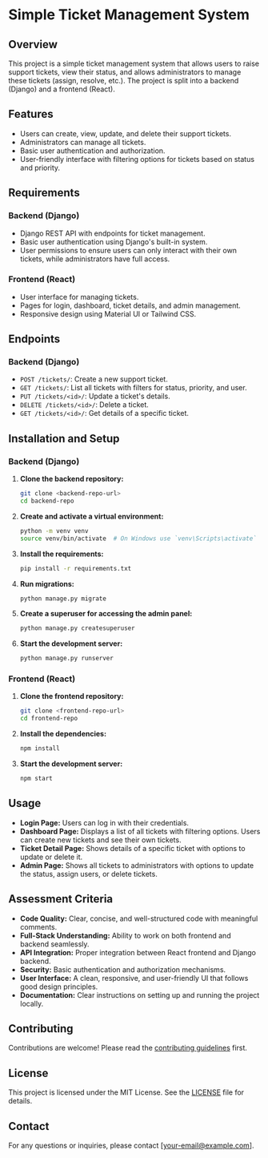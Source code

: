 # Simple Ticket Management System

## Overview
This project is a simple ticket management system that allows users to raise support tickets, view their status, and allows administrators to manage these tickets (assign, resolve, etc.). The project is split into a backend (Django) and a frontend (React).

## Features
- Users can create, view, update, and delete their support tickets.
- Administrators can manage all tickets.
- Basic user authentication and authorization.
- User-friendly interface with filtering options for tickets based on status and priority.

## Requirements
### Backend (Django)
- Django REST API with endpoints for ticket management.
- Basic user authentication using Django's built-in system.
- User permissions to ensure users can only interact with their own tickets, while administrators have full access.

### Frontend (React)
- User interface for managing tickets.
- Pages for login, dashboard, ticket details, and admin management.
- Responsive design using Material UI or Tailwind CSS.

## Endpoints
### Backend (Django)
- `POST /tickets/`: Create a new support ticket.
- `GET /tickets/`: List all tickets with filters for status, priority, and user.
- `PUT /tickets/<id>/`: Update a ticket's details.
- `DELETE /tickets/<id>/`: Delete a ticket.
- `GET /tickets/<id>/`: Get details of a specific ticket.

## Installation and Setup
### Backend (Django)
1. **Clone the backend repository:**
    ```sh
    git clone <backend-repo-url>
    cd backend-repo
    ```

2. **Create and activate a virtual environment:**
    ```sh
    python -m venv venv
    source venv/bin/activate  # On Windows use `venv\Scripts\activate`
    ```

3. **Install the requirements:**
    ```sh
    pip install -r requirements.txt
    ```

4. **Run migrations:**
    ```sh
    python manage.py migrate
    ```

5. **Create a superuser for accessing the admin panel:**
    ```sh
    python manage.py createsuperuser
    ```

6. **Start the development server:**
    ```sh
    python manage.py runserver
    ```

### Frontend (React)
1. **Clone the frontend repository:**
    ```sh
    git clone <frontend-repo-url>
    cd frontend-repo
    ```

2. **Install the dependencies:**
    ```sh
    npm install
    ```

3. **Start the development server:**
    ```sh
    npm start
    ```

## Usage
- **Login Page:** Users can log in with their credentials.
- **Dashboard Page:** Displays a list of all tickets with filtering options. Users can create new tickets and see their own tickets.
- **Ticket Detail Page:** Shows details of a specific ticket with options to update or delete it.
- **Admin Page:** Shows all tickets to administrators with options to update the status, assign users, or delete tickets.

## Assessment Criteria
- **Code Quality:** Clear, concise, and well-structured code with meaningful comments.
- **Full-Stack Understanding:** Ability to work on both frontend and backend seamlessly.
- **API Integration:** Proper integration between React frontend and Django backend.
- **Security:** Basic authentication and authorization mechanisms.
- **User Interface:** A clean, responsive, and user-friendly UI that follows good design principles.
- **Documentation:** Clear instructions on setting up and running the project locally.

## Contributing
Contributions are welcome! Please read the [contributing guidelines](CONTRIBUTING.md) first.

## License
This project is licensed under the MIT License. See the [LICENSE](LICENSE) file for details.

## Contact
For any questions or inquiries, please contact [your-email@example.com].
